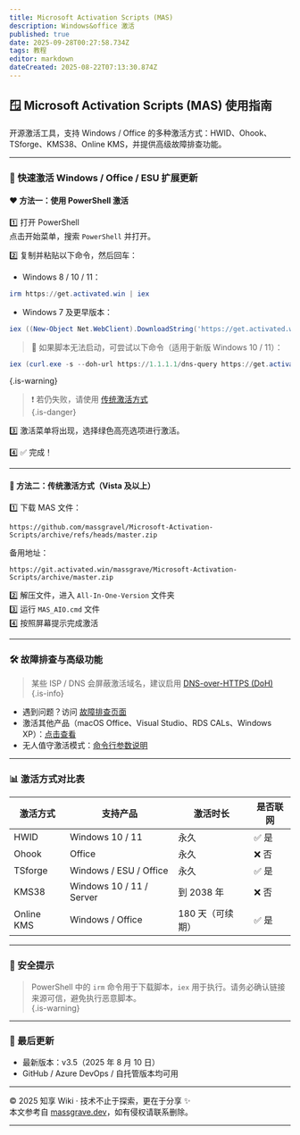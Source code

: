 ```yaml
---
title: Microsoft Activation Scripts (MAS)
description: Windows&office 激活
published: true
date: 2025-09-28T00:27:58.734Z
tags: 教程
editor: markdown
dateCreated: 2025-08-22T07:13:30.874Z
---
```




## 🪟 Microsoft Activation Scripts (MAS) 使用指南

开源激活工具，支持 Windows / Office 的多种激活方式：HWID、Ohook、TSforge、KMS38、Online KMS，并提供高级故障排查功能。

---

### 🚀 快速激活 Windows / Office / ESU 扩展更新

#### ❤️ 方法一：使用 PowerShell 激活

1️⃣ 打开 PowerShell  
点击开始菜单，搜索 `PowerShell` 并打开。

2️⃣ 复制并粘贴以下命令，然后回车：

- Windows 8 / 10 / 11：

```powershell
irm https://get.activated.win | iex
```

- Windows 7 及更早版本：

```powershell
iex ((New-Object Net.WebClient).DownloadString('https://get.activated.win'))
```

> 📌 如果脚本无法启动，可尝试以下命令（适用于新版 Windows 10 / 11）：  
```powershell
iex (curl.exe -s --doh-url https://1.1.1.1/dns-query https://get.activated.win | Out-String)
```
{.is-warning}

> ❗ 若仍失败，请使用 [传统激活方式](https://massgrave.dev/#method-2---traditional-windows-vista-and-later)  
{.is-danger}

3️⃣ 激活菜单将出现，选择绿色高亮选项进行激活。

4️⃣ ✅ 完成！

---

#### 🧭 方法二：传统激活方式（Vista 及以上）

1️⃣ 下载 MAS 文件：

```text
https://github.com/massgravel/Microsoft-Activation-Scripts/archive/refs/heads/master.zip
```

备用地址：

```text
https://git.activated.win/massgrave/Microsoft-Activation-Scripts/archive/master.zip
```

2️⃣ 解压文件，进入 `All-In-One-Version` 文件夹  
3️⃣ 运行 `MAS_AIO.cmd` 文件  
4️⃣ 按照屏幕提示完成激活

---

### 🛠️ 故障排查与高级功能

> 某些 ISP / DNS 会屏蔽激活域名，建议启用 [DNS-over-HTTPS (DoH)](https://developers.cloudflare.com/1.1.1.1/encryption/dns-over-https/encrypted-dns-browsers)  
{.is-info}

- 遇到问题？访问 [故障排查页面](https://massgrave.dev/troubleshoot)  
- 激活其他产品（macOS Office、Visual Studio、RDS CALs、Windows XP）：[点击查看](https://massgrave.dev/unsupported_products_activation)  
- 无人值守激活模式：[命令行参数说明](https://massgrave.dev/command_line_switches)

---

### 📊 激活方式对比表

| 激活方式     | 支持产品             | 激活时长       | 是否联网 |
|--------------|----------------------|----------------|----------|
| HWID         | Windows 10 / 11      | 永久           | ✅ 是     |
| Ohook        | Office               | 永久           | ❌ 否     |
| TSforge      | Windows / ESU / Office | 永久         | ✅ 是     |
| KMS38        | Windows 10 / 11 / Server | 到 2038 年 | ❌ 否     |
| Online KMS   | Windows / Office     | 180 天（可续期） | ✅ 是     |

---

### 📌 安全提示

> PowerShell 中的 `irm` 命令用于下载脚本，`iex` 用于执行。请务必确认链接来源可信，避免执行恶意脚本。  
{.is-warning}

---

### 🧡 最后更新

- 最新版本：v3.5（2025 年 8 月 10 日）
- GitHub / Azure DevOps / 自托管版本均可用

---

© 2025 知享 Wiki · 技术不止于探索，更在于分享 ✨  
本文参考自 [massgrave.dev](https://massgrave.dev/#method-2---traditional-windows-vista-and-later)，如有侵权请联系删除。

---

